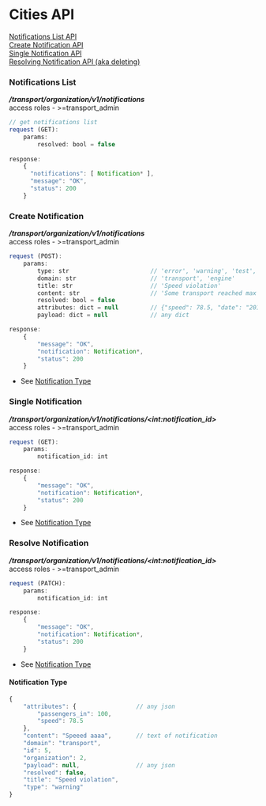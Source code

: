 # Cities API
[Notifications List API](#notifications-list)       
[Create Notification API](#create-notification)    
[Single Notification API](#single-notification)    
[Resolving Notification API (aka deleting)](#resolve-notification)    




### Notifications List   
***/transport/organization/v1/notifications***  
access roles - \>=transport_admin     
```javascript
// get notifications list
request (GET):
    params: 
        resolved: bool = false
    
response:
    {
      "notifications": [ Notification* ], 
      "message": "OK", 
      "status": 200
    }
```



### Create Notification   
***/transport/organization/v1/notifications***  
access roles - \>=transport_admin    
```javascript
request (POST):
    params:
        type: str                       // 'error', 'warning', 'test', ...
        domain: str                     // 'transport', 'engine'
        title: str                      // 'Speed violation'
        сontent: str                    // 'Some transport reached max speed at 12:00pm'
        resolved: bool = false
        attributes: dict = null         // {"speed": 78.5, "date": "2018-05-10 12:00"}
        payload: dict = null            // any dict

response:
    {
        "message": "OK",
        "notification": Notification*,
        "status": 200
    }
```
 - See [Notification Type](#notification-type)





### Single Notification   
***/transport/organization/v1/notifications/\<int:notification_id\>***  
access roles - \>=transport_admin    
```javascript
request (GET):
    params:
        notification_id: int 

response:
    {
        "message": "OK",
        "notification": Notification*,
        "status": 200
    }
```
 - See [Notification Type](#notification-type)




### Resolve Notification   
***/transport/organization/v1/notifications/\<int:notification_id\>***  
access roles - \>=transport_admin    
```javascript
request (PATCH):
    params:
        notification_id: int 

response:
    {
        "message": "OK",
        "notification": Notification*,
        "status": 200
    }
```
 - See [Notification Type](#notification-type)



#### Notification Type
```javascript
{
    "attributes": {                 // any json
        "passengers_in": 100,
        "speed": 78.5
    },
    "content": "Speeed aaaa",       // text of notification
    "domain": "transport",
    "id": 5,
    "organization": 2,
    "payload": null,                // any json
    "resolved": false,
    "title": "Speed violation", 
    "type": "warning"
}
```
